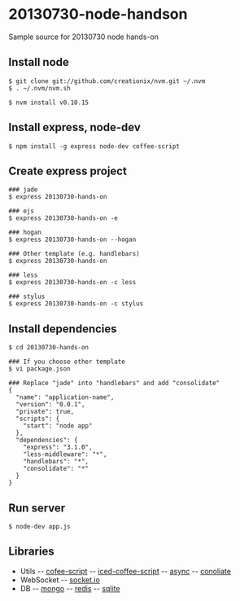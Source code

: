 20130730-node-handson
=====================

Sample source for 20130730 node hands-on

## Install node

```
$ git clone git://github.com/creationix/nvm.git ~/.nvm
$ . ~/.nvm/nvm.sh
```

```
$ nvm install v0.10.15
```

## Install express, node-dev

```
$ npm install -g express node-dev coffee-script
```

## Create express project

```
### jade
$ express 20130730-hands-on

### ejs
$ express 20130730-hands-on -e

### hogan
$ express 20130730-hands-on --hogan

### Other template (e.g. handlebars)
$ express 20130730-hands-on

### less
$ express 20130730-hands-on -c less

### stylus
$ express 20130730-hands-on -c stylus
```

## Install dependencies

```
$ cd 20130730-hands-on

### If you choose other template
$ vi package.json

### Replace "jade" into "handlebars" and add "consolidate"
{
  "name": "application-name",
  "version": "0.0.1",
  "private": true,
  "scripts": {
    "start": "node app"
  },
  "dependencies": {
    "express": "3.1.0",
    "less-middleware": "*",
    "handlebars": "*",
    "consolidate": "*"
  }
}
```

## Run server

```
$ node-dev app.js
```

## Libraries

- Utils
-- [cofee-script](#)
-- [iced-coffee-script](#)
-- [async](#)
-- [conoliate](#)
- WebSocket
-- [socket.io](#)
- DB
-- [mongo](#)
-- [redis](#)
-- [sqlite](#)
